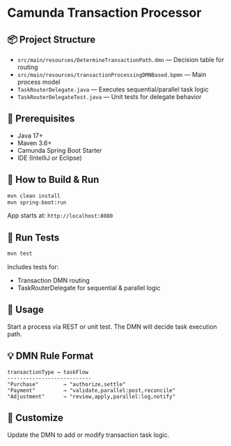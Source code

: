 # Camunda Transaction Processor

## 📦 Project Structure

- `src/main/resources/DetermineTransactionPath.dmn` — Decision table for routing
- `src/main/resources/transactionProcessingDMNBased.bpmn` — Main process model
- `TaskRouterDelegate.java` — Executes sequential/parallel task logic
- `TaskRouterDelegateTest.java` — Unit tests for delegate behavior

## 🧰 Prerequisites

- Java 17+
- Maven 3.6+
- Camunda Spring Boot Starter
- IDE (IntelliJ or Eclipse)

## 🚀 How to Build & Run

```bash
mvn clean install
mvn spring-boot:run
```

App starts at: `http://localhost:8080`

## 🧪 Run Tests

```bash
mvn test
```

Includes tests for:
- Transaction DMN routing
- TaskRouterDelegate for sequential & parallel logic

## 📝 Usage

Start a process via REST or unit test.
The DMN will decide task execution path.

## 💡 DMN Rule Format

```
transactionType → taskFlow
---------------------------
"Purchase"        → "authorize,settle"
"Payment"         → "validate,parallel:post,reconcile"
"Adjustment"      → "review,apply,parallel:log,notify"
```

## 🔄 Customize

Update the DMN to add or modify transaction task logic.
